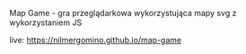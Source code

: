Map Game - gra przeglądarkowa wykorzystująca mapy svg z wykorzystaniem JS

live: https://nilmergomino.github.io/map-game
